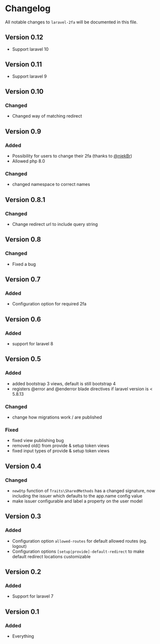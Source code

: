 # Changelog

All notable changes to `laravel-2fa` will be documented in this file.

## Version 0.12
- Support laravel 10
  
## Version 0.11
- Support laravel 9

## Version 0.10

### Changed
- Changed way of matching redirect

## Version 0.9

### Added
- Possibility for users to change their 2fa (thanks to [@niekBr](https://github.com/niekBr))
- Allowed php 8.0

### Changed
- changed namespace to correct names

## Version 0.8.1

### Changed
- Change redirect url to include query string

## Version 0.8

### Changed
- Fixed a bug

## Version 0.7

### Added
- Configuration option for required 2fa

## Version 0.6

### Added
- support for laravel 8

## Version 0.5

### Added
- added bootstrap 3 views, default is still bootstrap 4
- registers @error and @enderror blade directives if laravel version is < 5.8.13

### Changed
- change how migrations work / are published

### Fixed
- fixed view publishing bug
- removed old() from provide & setup token views
- fixed input types of provide & setup token views

## Version 0.4

### Changed
- `newOtp` function of `Traits\SharedMethods` has a changed signature, now including the issuer which defaults to the app.name config value
- make issuer configurable and label a property on the user model

## Version 0.3

### Added
- Configuration option `allowed-routes` for default allowed routes (eg. logout)
- Configuration options `[setup|provide]-default-redirect` to make default redirect locations customizable

## Version 0.2

### Added
- Support for laravel 7

## Version 0.1

### Added
- Everything
